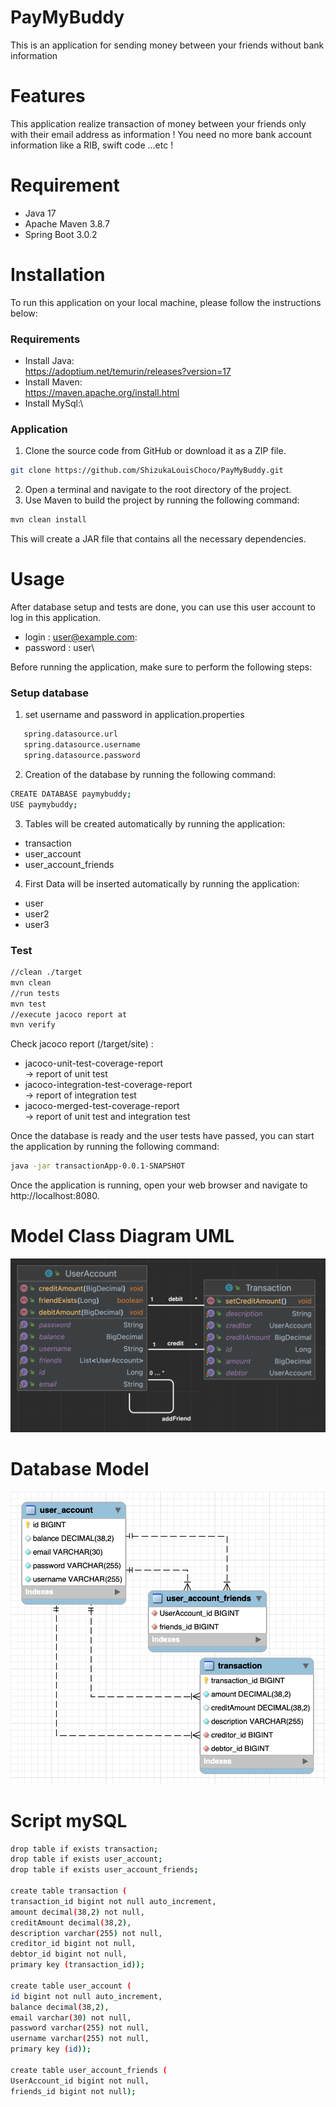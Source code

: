 # PayMyBuddy
This is an application for sending money between your friends without bank information

# Features
This application realize transaction of money between your friends only with their email address as information !
You need no more bank account information like a RIB, swift code ...etc !

# Requirement
* Java 17
* Apache Maven 3.8.7
* Spring Boot 3.0.2

# Installation
To run this application on your local machine, please follow the instructions below:
### Requirements
* Install Java:\
https://adoptium.net/temurin/releases?version=17
* Install Maven:\
https://maven.apache.org/install.html
* Install MySql:\



### Application
1) Clone the source code from GitHub or download it as a ZIP file.
```bash
git clone https://github.com/ShizukaLouisChoco/PayMyBuddy.git
```
2) Open a terminal and navigate to the root directory of the project. 
3) Use Maven to build the project by running the following command:
```bash
mvn clean install
```
This will create a JAR file that contains all the necessary dependencies.

# Usage
After database setup and tests are done, you can use this user account to log in this application.
* login : user@example.com:
* password : user\

Before running the application, make sure to perform the following steps:
### Setup database

1) set username and password in application.properties

```bash
   spring.datasource.url
   spring.datasource.username
   spring.datasource.password
```
2) Creation of the database by running the following command:
```bash
CREATE DATABASE paymybuddy;
USE paymybuddy;
```
3) Tables will be created automatically by running the application:
* transaction
* user_account
* user_account_friends

4) First Data will be inserted automatically by running the application:
* user
* user2
* user3

### Test
```bash
//clean ./target
mvn clean
//run tests
mvn test
//execute jacoco report at 
mvn verify
```
Check jacoco report (/target/site) :
* jacoco-unit-test-coverage-report\
-> report of unit test
* jacoco-integration-test-coverage-report \
-> report of integration test
* jacoco-merged-test-coverage-report \
-> report of unit test and integration test

  
Once the database is ready and the user tests have passed, you can start the application by running the following command:

```bash
java -jar transactionApp-0.0.1-SNAPSHOT
```
Once the application is running, open your web browser and navigate to http://localhost:8080.

# Model Class Diagram UML
![UML.png](docs/UML.png)

# Database Model
![dataModelIE.png](docs/dataModelIE.png)


# Script mySQL
```bash
drop table if exists transaction;
drop table if exists user_account;
drop table if exists user_account_friends;

create table transaction (
transaction_id bigint not null auto_increment,
amount decimal(38,2) not null,
creditAmount decimal(38,2),
description varchar(255) not null,
creditor_id bigint not null,
debtor_id bigint not null,
primary key (transaction_id));

create table user_account (
id bigint not null auto_increment,
balance decimal(38,2),
email varchar(30) not null,
password varchar(255) not null,
username varchar(255) not null,
primary key (id));

create table user_account_friends (
UserAccount_id bigint not null,
friends_id bigint not null);
```

